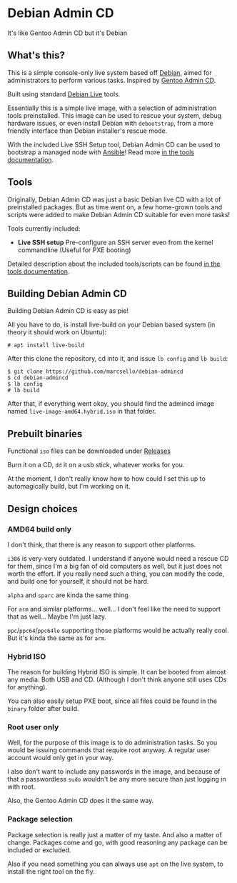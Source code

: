 # Debian Admin CD

It's like Gentoo Admin CD but it's Debian

## What's this?

This is a simple console-only live system based off [Debian](https://www.debian.org), aimed for administrators to perform various tasks. Inspired by [Gentoo Admin CD](https://bugs.gentoo.org/352152).

Built using standard [Debian Live](https://www.debian.org/devel/debian-live/) tools.

Essentially this is a simple live image, with a selection of administration tools preinstalled. This image can be used to rescue your system, debug hardware issues, or even install Debian with `debootstrap`, from a more friendly interface than Debian installer's rescue mode.

With the included Live SSH Setup tool, Debian Admin CD can be used to bootstrap a managed node with [Ansible](https://www.ansible.com/)! Read more [in the tools documentation](tools.md).

## Tools

Originally, Debian Admin CD was just a basic Debian live CD with a lot of preinstalled packages. But as time went on, a few home-grown tools and scripts were added to make Debian Admin CD suitable for even more tasks!

Tools currently included:

- **Live SSH setup** Pre-configure an SSH server even from the kernel commandline (Useful for PXE booting)

Detailed description about the included tools/scripts can be found [in the tools documentation](tools.md).

## Building Debian Admin CD

Building Debian Admin CD is easy as pie!

All you have to do, is install live-build on your Debian based system (in theory it should work on Ubuntu):

```
# apt install live-build
```

After this clone the repository, cd into it, and issue `lb config` and `lb build`:

```
$ git clone https://github.com/marcsello/debian-admincd
$ cd debian-admincd
$ lb config
# lb build
```

After that, if everything went okay, you should find the admincd image named `live-image-amd64.hybrid.iso` in that folder.

## Prebuilt binaries

Functional `iso` files can be downloaded under [Releases](https://github.com/marcsello/debian-admincd/releases)

Burn it on a CD, `dd` it on a usb stick, whatever works for you.

At the moment, I don't really know how to how could I set this up to automagically build, but I'm working on it.

## Design choices

### AMD64 build only

I don't think, that there is any reason to support other platforms.

`i386` is very-very outdated. I understand if anyone would need a rescue CD for them, since I'm a big fan of old computers as well, but it just does not worth the effort. If you really need such a thing, you can modify the code, and build one for yourself, it should not be hard.

`alpha` and `sparc` are kinda the same thing.

For `arm` and similar platforms... well... I don't feel like the need to support that as well... Maybe I'm just lazy.

`ppc`/`ppc64`/`ppc64le` supporting those platforms would be actually really cool. But it's kinda the same as for `arm`.

### Hybrid ISO

The reason for building Hybrid ISO is simple. It can be booted from almost any media. Both USB and CD. (Although I don't think anyone still uses CDs for anything).

You can also easily setup PXE boot, since all files could be found in the `binary` folder after build.

### Root user only

Well, for the purpose of this image is to do administration tasks. So you would be issuing commands that require root anyway. A regular user account would only get in your way.

I also don't want to include any passwords in the image, and because of that a passwordless `sudo` wouldn't be any more secure than just logging in with root.

Also, the Gentoo Admin CD does it the same way.

### Package selection

Package selection is really just a matter of my taste. And also a matter of change. Packages come and go, with good reasoning any package can be included or excluded.

Also if you need something you can always use `apt` on the live system, to install the right tool on the fly.
